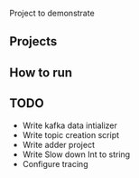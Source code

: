 Project to demonstrate

## Projects

## How to run 


## TODO 

 * Write kafka data intializer 
 * Write topic creation script 
 * Write adder project
 * Write Slow down Int to string 
 * Configure tracing

